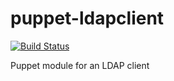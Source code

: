 # puppet-ldapclient
[![Build Status](https://travis-ci.org/ChristerWendel/puppet-ldapclient.svg?branch=master)](https://travis-ci.org/ChristerWendel/puppet-ldapclient)

Puppet module for an LDAP client
